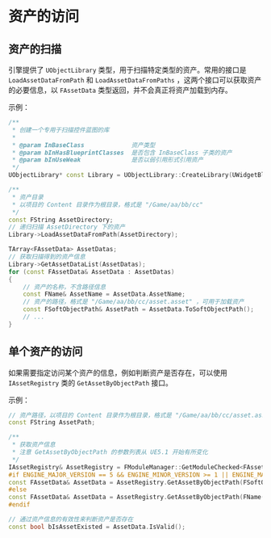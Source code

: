 # 资产的访问


## 资产的扫描

引擎提供了 `UObjectLibrary` 类型，用于扫描特定类型的资产。常用的接口是 `LoadAssetDataFromPath` 和 `LoadAssetDataFromPaths` ，这两个接口可以获取资产的必要信息，以 `FAssetData` 类型返回，并不会真正将资产加载到内存。

示例：

```cpp
/**
 * 创建一个专用于扫描控件蓝图的库
 *
 * @param InBaseClass             资产类型
 * @param bInHasBlueprintClasses  是否包含 InBaseClass 子类的资产
 * @param bInUseWeak              是否以弱引用形式引用资产
 */
UObjectLibrary* const Library = UObjectLibrary::CreateLibrary(UWidgetBlueprint::StaticClass(), true, true);

/**
 * 资产目录
 * 以项目的 Content 目录作为根目录，格式是 "/Game/aa/bb/cc"
 */
const FString AssetDirectory;
// 递归扫描 AssetDirectory 下的资产
Library->LoadAssetDataFromPath(AssetDirectory);

TArray<FAssetData> AssetDatas;
// 获取扫描得到的资产信息
Library->GetAssetDataList(AssetDatas);
for (const FAssetData& AssetData : AssetDatas)
{
    // 资产的名称，不含路径信息
    const FName& AssetName = AssetData.AssetName;
    // 资产的路径，格式是 "/Game/aa/bb/cc/asset.asset" ，可用于加载资产
    const FSoftObjectPath& AssetPath = AssetData.ToSoftObjectPath();
    // ...
}
```


## 单个资产的访问

如果需要指定访问某个资产的信息，例如判断资产是否存在，可以使用 `IAssetRegistry` 类的 `GetAssetByObjectPath` 接口。

示例：

```cpp
// 资产路径，以项目的 Content 目录作为根目录，格式是 "/Game/aa/bb/cc/asset.asset"
const FString AssetPath;

/**
 * 获取资产信息
 * 注意 GetAssetByObjectPath 的参数列表从 UE5.1 开始有所变化
 */
IAssetRegistry& AssetRegistry = FModuleManager::GetModuleChecked<FAssetRegistryModule>(FName(TEXT("AssetRegistry"))).Get();
#if ENGINE_MAJOR_VERSION == 5 && ENGINE_MINOR_VERSION >= 1 || ENGINE_MAJOR_VERSION > 5
const FAssetData& AssetData = AssetRegistry.GetAssetByObjectPath(FSoftObjectPath(AssetPath));
#else
const FAssetData& AssetData = AssetRegistry.GetAssetByObjectPath(FName(AssetPath));
#endif

// 通过资产信息的有效性来判断资产是否存在
const bool bIsAssetExisted = AssetData.IsValid();
```
